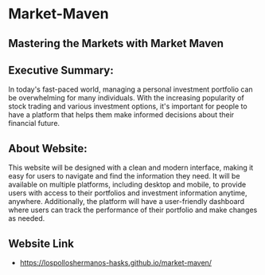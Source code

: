 # Market-Maven

## Mastering the Markets with Market Maven

## Executive Summary:

  In today's fast-paced world, managing a personal investment portfolio can be overwhelming for many individuals. With the increasing popularity of stock trading and various investment options, it's important for people to have a platform that helps them make informed decisions about their financial future.
  
## About Website:

  This website will be designed with a clean and modern interface, making it easy for users to navigate and find the information they need. It will be available on multiple platforms, including desktop and mobile, to provide users with access to their portfolios and investment information anytime, anywhere. Additionally, the platform will have a user-friendly dashboard where users can track the performance of their portfolio and make changes as needed.
  
  ## Website Link

  - https://lospolloshermanos-hasks.github.io/market-maven/
